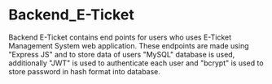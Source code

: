 # Backend_E-Ticket
Backend E-Ticket contains end points for users who uses E-Ticket Management System web application.
These endpoints are made using "Express JS" and to store data of users "MySQL" database is used, additionally "JWT" is used to authenticate each user and "bcrypt" is used to store password in hash format into database.
